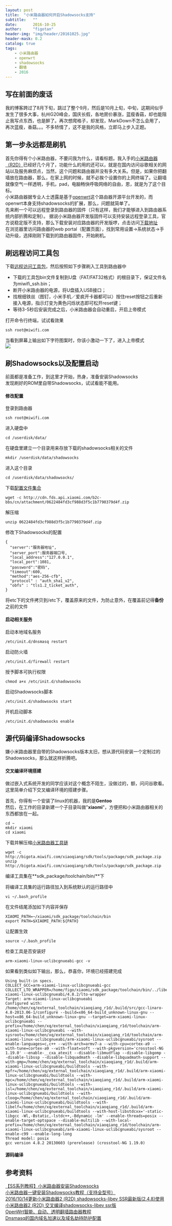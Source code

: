 ```yaml
---
layout: post
title:  "小米路由器如何开启Shadowsocks支持"
subtitle:   ""
date:       2016-10-25
author:     "figotan"
header-img: "img/header/20161025.jpg"
header-mask: 0.2
catalog: true
tags:
    - 小米路由器
    - openwrt
    - shadowsocks
    - 翻墙
    - 2016
---
```


## 写在前面的废话  
我的博客跨过了8月下旬，跳过了整个9月，然后是10月上旬，中旬，这期间似乎发生了很多大事，杭州G20峰会，国庆长假，各地房价暴涨，蓝瘦香菇，却也能阻止我写点东西，也是醉了。再次想爬格子，却发现，MarkDown不怎么会用了，再次蓝瘦，香菇。。。不多矫情了，这不是我的风格，立即马上步入正题。  

## 第一步永远都是刷机  
首先你得有个小米路由器，不要问我为什么，请看标题。我入手的[小米路由器（R2D）](http://www.mi.com/miwifi/)已经好几个月了，功能什么的用的还可以，就是在国内访问谷歌相关的网站以及服务麻烦点，当然，这个问题和路由器并没有多大关系。但是，如果你把翻墙放在路由器，那么，在家上网的时候，就不必挨个设置你的上网终端了。让翻墙就像空气一样透明，手机，pad，电脑畅快呼吸网络的自由，恩，就是为了这个目标。  
小米路由器据专业人士透露是基于[openwrt](https://openwrt.org/)这个路由器开源平台开发的，而openwrt本身支持shadowsocks的扩展，那么，问题就简单了。  
先来刷一个可以远程登录到路由器的固件（只有这样，我们才能够进入到路由器系统内部折腾和定制）。 据说小米路由器开发版固件可以支持安装远程登录工具，官方说稳定版不支持，那么下载安装对应路由器的开发版啰，点击访问[下载地址](http://www1.miwifi.com/miwifi_download.html)  
在浏览器里访问路由器的web portal（配置页面），找到常用设置->系统状态->手动升级，选择刚刚下载到的路由器固件，开始刷机。  

## 刷远程访问工具包
下载[远程访问工具包](http://d.miwifi.com/rom/ssh)，然后按照如下步骤刷入工具到路由器中

* 下载的工具包bin文件复制到U盘（FAT/FAT32格式）的根目录下，保证文件名为miwifi_ssh.bin；
* 断开小米路由器的电源，将U盘插入USB接口；
* 找根细铁丝（图钉，小米手机／爱疯开卡器都可以）按住reset按钮之后重新接入电源，指示灯变为黄色闪烁状态即可松开reset键；
* 等待3-5秒后安装完成之后，小米路由器会自动重启，开启上帝模式

打开命令行终端，试试看效果

`
ssh root@miwifi.com
`

当看到屏幕上输出如下字符图案时，你该小激动一下了，进入上帝模式  
![](http://figotan.org/img/in-post/Snip20161025_1.png)

## 刷Shadowsocks以及配置启动
前面都是准备工作，到这里才开始，热身，准备安装Shadowsocks  
发现刷好的ROM里自带Shadowsocks，试试看能不能用。  

#### 修改配置
登录到路由器  

```
ssh root@miwifi.com
```

进入硬盘中  

```
cd /userdisk/data/
```

在硬盘里建立一个目录用来存放下载的shadowsocks相关的文件  

```  
mkdir /userdisk/data/shadowsocks  
```

进入这个目录  

```
cd /userdisk/data/shadowsocks/
```

下载[配置文件集合](http://cdn.fds.api.xiaomi.com/b2c-bbs/cn/attachment/0622484fd3cf988d3f5c1b7790379d4f.zip)  

```
wget -c http://cdn.fds.api.xiaomi.com/b2c-bbs/cn/attachment/0622484fd3cf988d3f5c1b7790379d4f.zip
```

解压缩  

```
unzip 0622484fd3cf988d3f5c1b7790379d4f.zip
```

修改下Shadowsocks的配置  

```
{
  "server":"服务器地址",
  "server_port":服务器端口号,
  "local_address":"127.0.0.1",
  "local_port":1081,
  "password":"密码",
  "timeout":600,
  "method":"aes-256-cfb",
  "protocol" : "auth_sha1_v2",
  "obfs" : "tls1.2_ticket_auth",
}
```  

将etc下的文件拷贝到/etc下，覆盖原来的文件，为防止意外，在覆盖前记得**备份**之前的文件

#### 启动相关服务  
启动本地域名服务  

```
/etc/init.d/dnsmasq restart
```

启动防火墙  

```
/etc/init.d/firewall restart
```

授予脚本可执行权限  

```
chmod a+x /etc/init.d/shadowsocks
```

启动Shadowsocks脚本

```
/etc/init.d/shadowsocks start
```

开机启动脚本

```
/etc/init.d/shadowsocks enable
```

## 源代码编译Shadowsocks
嫌小米路由器里自带的Shadowsocks版本太旧，想从源代码安装一个定制过的Shadowsocks，那么就这样折腾吧。  

#### 交叉编译环境搭建  
做过嵌入式系统开发的同学应该对这个概念不陌生，没做过的，额，问问谷歌看。这里简单介绍下交叉编译环境的搭建步骤。

首先，你得有一个安装了linux的机器，我的是**Gentoo**  
然后，在工作的目录新建一个子目录叫做"**xiaomi**"，方便把和小米路由器相关的东西都放在一起。

```
cd ~  
mkdir xiaomi  
cd xiaomi  
```

下载并解压缩[小米路由器工具链](http://bigota.miwifi.com/xiaoqiang/sdk/tools/package/sdk_package.zip)  

```
wget -c http://bigota.miwifi.com/xiaoqiang/sdk/tools/package/sdk_package.zip  
unzip http://bigota.miwifi.com/xiaoqiang/sdk/tools/package/sdk_package.zip  
```
编译工具集在**sdk_package/toolchain/bin/**下  

将编译工具集的运行路径加入到系统默认的运行路径中

```
vi ~/.bash_profile
```

在文件结尾添加如下内容并保存

```
XIAOMI_PATH=~/xiaomi/sdk_package/toolchain/bin
export PATH=$XIAOMI_PATH:${PATH}
```

让配置生效

```
source ~/.bash_profile
```

检查工具是否安装好

```
arm-xiaomi-linux-uclibcgnueabi-gcc -v
```

如果看到类似如下输出，那么，恭喜你，环境已经搭建完成

```
Using built-in specs.
COLLECT_GCC=arm-xiaomi-linux-uclibcgnueabi-gcc
COLLECT_LTO_WRAPPER=/home/figo/xiaomi/sdk_package/toolchain/bin/../libexec/gcc/arm-xiaomi-linux-uclibcgnueabi/4.8.2/lto-wrapper
Target: arm-xiaomi-linux-uclibcgnueabi
Configured with: /home/chen/xq/external_toolchain/xiaoqiang_r1d/.build/src/gcc-linaro-4.8-2013.06-1/configure --build=x86_64-build_unknown-linux-gnu --host=x86_64-build_unknown-linux-gnu --target=arm-xiaomi-linux-uclibcgnueabi --prefix=/home/chen/xq/external_toolchain/xiaoqiang_r1d/toolchain/arm-xiaomi-linux-uclibcgnueabi --with-sysroot=/home/chen/xq/external_toolchain/xiaoqiang_r1d/toolchain/arm-xiaomi-linux-uclibcgnueabi/arm-xiaomi-linux-uclibcgnueabi/sysroot --enable-languages=c,c++ --with-arch=armv7-a --with-cpu=cortex-a9 --with-tune=cortex-a9 --with-float=soft --with-pkgversion='crosstool-NG 1.19.0' --enable-__cxa_atexit --disable-libmudflap --disable-libgomp --disable-libssp --disable-libquadmath --disable-libquadmath-support --with-gmp=/home/chen/xq/external_toolchain/xiaoqiang_r1d/.build/arm-xiaomi-linux-uclibcgnueabi/buildtools --with-mpfr=/home/chen/xq/external_toolchain/xiaoqiang_r1d/.build/arm-xiaomi-linux-uclibcgnueabi/buildtools --with-mpc=/home/chen/xq/external_toolchain/xiaoqiang_r1d/.build/arm-xiaomi-linux-uclibcgnueabi/buildtools --with-isl=/home/chen/xq/external_toolchain/xiaoqiang_r1d/.build/arm-xiaomi-linux-uclibcgnueabi/buildtools --with-cloog=/home/chen/xq/external_toolchain/xiaoqiang_r1d/.build/arm-xiaomi-linux-uclibcgnueabi/buildtools --with-libelf=/home/chen/xq/external_toolchain/xiaoqiang_r1d/.build/arm-xiaomi-linux-uclibcgnueabi/buildtools --with-host-libstdcxx='-static-libgcc -Wl,-Bstatic,-lstdc++,-Bdynamic -lm' --enable-threads=posix --enable-target-optspace --disable-multilib --with-local-prefix=/home/chen/xq/external_toolchain/xiaoqiang_r1d/toolchain/arm-xiaomi-linux-uclibcgnueabi/arm-xiaomi-linux-uclibcgnueabi/sysroot --enable-c99 --enable-long-long
Thread model: posix
gcc version 4.8.2 20130603 (prerelease) (crosstool-NG 1.19.0) 
```

#### 源码编译


## 参考资料

[【SS系列教程】小米路由器安装Shadowsocks](http://bbs.xiaomi.cn/t-11547929)  
[小米路由器一键安装Shadowsocks教程（支持全型号）](http://bbs.xiaomi.cn/t-12863925)  
[2016/10/14更新小米路由器2 (R2D) shadowsocks-libev SSR最新版(2.4.8)使用](http://bbs.xiaomi.cn/t-13088506)  
[小米路由器2 (R2D) 交叉编译shadowsocks-libev ssr版](http://www.jianshu.com/p/b1a8443dbe5f)  
[OpenWrt智能、自动、透明翻墙路由器教程](https://softwaredownload.gitbooks.io/openwrt-fanqiang/content/)  
[Dnsmasq的国内域名加速以及域名劫持防护配置](https://github.com/felixonmars/dnsmasq-china-list)  


